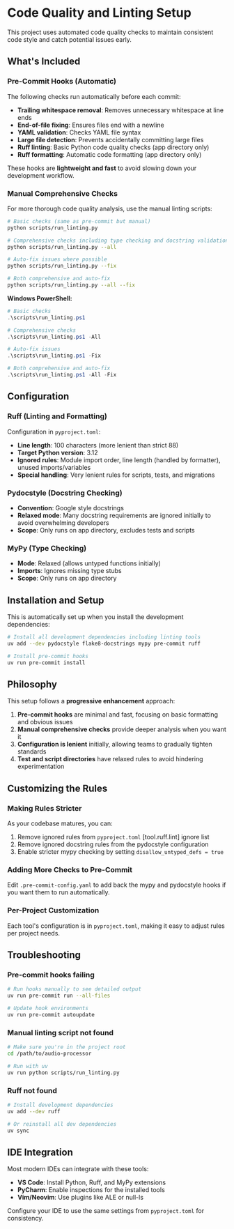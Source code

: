 # Code Quality and Linting Setup

This project uses automated code quality checks to maintain consistent code style and catch potential issues early.

## What's Included

### Pre-Commit Hooks (Automatic)

The following checks run automatically before each commit:

- **Trailing whitespace removal**: Removes unnecessary whitespace at line ends
- **End-of-file fixing**: Ensures files end with a newline
- **YAML validation**: Checks YAML file syntax
- **Large file detection**: Prevents accidentally committing large files
- **Ruff linting**: Basic Python code quality checks (app directory only)
- **Ruff formatting**: Automatic code formatting (app directory only)

These hooks are **lightweight and fast** to avoid slowing down your development workflow.

### Manual Comprehensive Checks

For more thorough code quality analysis, use the manual linting scripts:

```bash
# Basic checks (same as pre-commit but manual)
python scripts/run_linting.py

# Comprehensive checks including type checking and docstring validation
python scripts/run_linting.py --all

# Auto-fix issues where possible
python scripts/run_linting.py --fix

# Both comprehensive and auto-fix
python scripts/run_linting.py --all --fix
```

**Windows PowerShell:**
```powershell
# Basic checks
.\scripts\run_linting.ps1

# Comprehensive checks
.\scripts\run_linting.ps1 -All

# Auto-fix issues
.\scripts\run_linting.ps1 -Fix

# Both comprehensive and auto-fix
.\scripts\run_linting.ps1 -All -Fix
```

## Configuration

### Ruff (Linting and Formatting)

Configuration in `pyproject.toml`:
- **Line length**: 100 characters (more lenient than strict 88)
- **Target Python version**: 3.12
- **Ignored rules**: Module import order, line length (handled by formatter), unused imports/variables
- **Special handling**: Very lenient rules for scripts, tests, and migrations

### Pydocstyle (Docstring Checking)

- **Convention**: Google style docstrings
- **Relaxed mode**: Many docstring requirements are ignored initially to avoid overwhelming developers
- **Scope**: Only runs on app directory, excludes tests and scripts

### MyPy (Type Checking)

- **Mode**: Relaxed (allows untyped functions initially)
- **Imports**: Ignores missing type stubs
- **Scope**: Only runs on app directory

## Installation and Setup

This is automatically set up when you install the development dependencies:

```bash
# Install all development dependencies including linting tools
uv add --dev pydocstyle flake8-docstrings mypy pre-commit ruff

# Install pre-commit hooks
uv run pre-commit install
```

## Philosophy

This setup follows a **progressive enhancement** approach:

1. **Pre-commit hooks** are minimal and fast, focusing on basic formatting and obvious issues
2. **Manual comprehensive checks** provide deeper analysis when you want it
3. **Configuration is lenient** initially, allowing teams to gradually tighten standards
4. **Test and script directories** have relaxed rules to avoid hindering experimentation

## Customizing the Rules

### Making Rules Stricter

As your codebase matures, you can:

1. Remove ignored rules from `pyproject.toml` [tool.ruff.lint] ignore list
2. Remove ignored docstring rules from the pydocstyle configuration
3. Enable stricter mypy checking by setting `disallow_untyped_defs = true`

### Adding More Checks to Pre-Commit

Edit `.pre-commit-config.yaml` to add back the mypy and pydocstyle hooks if you want them to run automatically.

### Per-Project Customization

Each tool's configuration is in `pyproject.toml`, making it easy to adjust rules per project needs.

## Troubleshooting

### Pre-commit hooks failing
```bash
# Run hooks manually to see detailed output
uv run pre-commit run --all-files

# Update hook environments
uv run pre-commit autoupdate
```

### Manual linting script not found
```bash
# Make sure you're in the project root
cd /path/to/audio-processor

# Run with uv
uv run python scripts/run_linting.py
```

### Ruff not found
```bash
# Install development dependencies
uv add --dev ruff

# Or reinstall all dev dependencies
uv sync
```

## IDE Integration

Most modern IDEs can integrate with these tools:

- **VS Code**: Install Python, Ruff, and MyPy extensions
- **PyCharm**: Enable inspections for the installed tools
- **Vim/Neovim**: Use plugins like ALE or null-ls

Configure your IDE to use the same settings from `pyproject.toml` for consistency.
